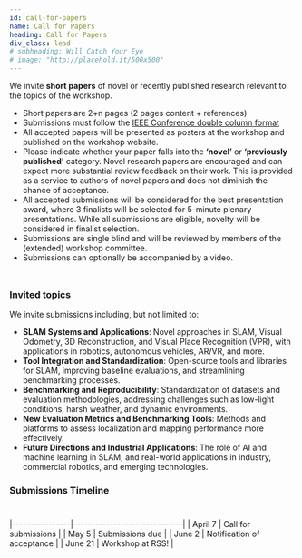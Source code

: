 ```yaml
---
id: call-for-papers
name: Call for Papers
heading: Call for Papers
div_class: lead
# subheading: Will Catch Your Eye
# image: "http://placehold.it/500x500"
---
```


We invite <b>short papers</b> of novel or recently published research relevant to the topics of the workshop.
* Short papers are 2+n pages (2 pages content + references)
* Submissions must follow the [IEEE Conference double column format](https://www.ieee.org/conferences/publishing/templates.html)
* All accepted papers will be presented as posters at the workshop and published on the workshop website.
* Please indicate whether your paper falls into the <strong>‘novel’</strong> or <strong>‘previously published’</strong> category. Novel research papers are encouraged and can expect more substantial review feedback on their work. This is provided as a service to authors of novel papers and does not diminish the chance of acceptance.
* All accepted submissions will be considered for the best presentation award, where 3 finalists will be selected for 5-minute plenary presentations. While all submissions are eligible, novelty will be considered in finalist selection.
* Submissions are single blind and will be reviewed by members of the (extended) workshop committee.
* Submissions can optionally be accompanied by a video.

<div style="height: 10px;"></div> 

### <strong>Invited topics</strong>
We invite submissions including, but not limited to:
* <b>SLAM Systems and Applications</b>: Novel approaches in SLAM, Visual Odometry, 3D Reconstruction, and Visual Place Recognition (VPR), with applications in robotics, autonomous vehicles, AR/VR, and more.
* <b>Tool Integration and Standardization</b>: Open-source tools and libraries for SLAM, improving baseline evaluations, and streamlining benchmarking processes.
* <b>Benchmarking and Reproducibility</b>: Standardization of datasets and evaluation methodologies, addressing challenges such as low-light conditions, harsh weather, and dynamic environments.
* <b>New Evaluation Metrics and Benchmarking Tools</b>: Methods and platforms to assess localization and mapping performance more effectively.
* <b>Future Directions and Industrial Applications</b>: The role of AI and machine learning in SLAM, and real-world applications in industry, commercial robotics, and emerging technologies.


<!-- ### <strong>Review Criteria</strong>

Novel submission will be evaluated on:
* Relevance to the topics of the workshop
* Recency and novelty
* Clarity of presentation
* Technical Quality
* Strength of results (i.e., the results show promise for early stage work, the (planned) experimental setup is adequate)

Papers that have previously been published will mainly be evaluated on the first two points (relevance and recency). If so, please mention in the submission where it has been published.

<div style="height: 10px;"></div> -->


<!-- ### <strong>Call for Demonstrations</strong>
We invite live demonstrations during the poster session. These can either accompany a submitted paper or be standalone. For standalone demonstrations, please submit an up to two pages description and/or video of the demo. Demos will be evaluated on recency and relevance to the workshop.

<div style="height: 10px;"></div> --> 

<!-- ### <strong>Submissions Portal</strong>
Please submit your paper via [CMT](https://cmt3.research.microsoft.com/IROSLTP2024/Track/1/Submission/Create).

<div style="height: 10px;"></div> -->

### <strong>Submissions Timeline</strong>

<div style="height: 10px;"></div> 

|----------------|------------------------------|
| April 7        | Call for submissions         |
| May 5 | Submissions due |
| June 2   | Notification of acceptance   |
| June 21     | Workshop at RSS!            |

<!--| ~~September 1~~  <span style="color:red;">September 21</span> | Submissions due |-->

<!-- <strong>Submission Website:</strong> TBD -->
